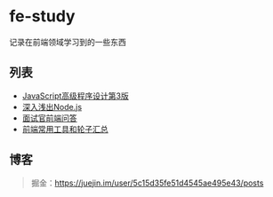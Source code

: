 # fe-study
记录在前端领域学习到的一些东西

## 列表
- [JavaScript高级程序设计第3版](./books/md-pro-js/README.md)
- [深入浅出Node.js](./books/md-simple-node/README.md)
- [面试官前端问答](./interview-qa/README.md)
- [前端常用工具和轮子汇总](./fe-wheel.md)

## 博客
> 掘金：https://juejin.im/user/5c15d35fe51d4545ae495e43/posts